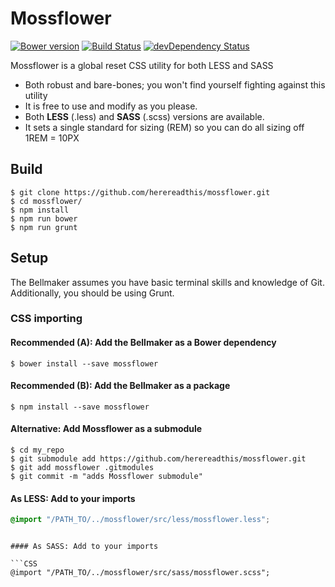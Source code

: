 Mossflower
==========

[![Bower version](https://badge.fury.io/bo/mossflower.svg)](http://badge.fury.io/bo/mossflower)
[![Build Status](https://secure.travis-ci.org/herereadthis/mossflower.svg?branch=master)](http://travis-ci.org/herereadthis/mossflower)
[![devDependency Status](https://david-dm.org/herereadthis/mossflower/dev-status.svg)](https://david-dm.org/herereadthis/mossflower#info=devDependencies)

Mossflower is a global reset CSS utility for both LESS and SASS

* Both robust and bare-bones; you won't find yourself fighting against this utility
* It is free to use and modify as you please.
* Both **LESS** (.less) and **SASS** (.scss) versions are available.
* It sets a single standard for sizing (REM) so you can do all sizing off 1REM = 10PX

## Build

```
$ git clone https://github.com/herereadthis/mossflower.git
$ cd mossflower/
$ npm install
$ npm run bower
$ npm run grunt
```

## Setup

The Bellmaker assumes you have basic terminal skills and knowledge of Git. Additionally, you should be using Grunt.

### CSS importing

#### Recommended (A): Add the Bellmaker as a Bower dependency

```
$ bower install --save mossflower
```

#### Recommended (B): Add the Bellmaker as a package

```
$ npm install --save mossflower
```

#### Alternative: Add Mossflower as a submodule

```
$ cd my_repo
$ git submodule add https://github.com/herereadthis/mossflower.git
$ git add mossflower .gitmodules
$ git commit -m "adds Mossflower submodule"
```

#### As LESS: Add to your imports

```CSS
@import "/PATH_TO/../mossflower/src/less/mossflower.less";
```
```

#### As SASS: Add to your imports

```CSS
@import "/PATH_TO/../mossflower/src/sass/mossflower.scss";
```
